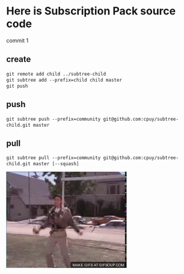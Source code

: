 # Here is Subscription Pack source code
commit 1
## create
```shell
git remote add child ../subtree-child 
git subtree add --prefix=child child master
git push
```

## push
 ```shell
git subtree push --prefix=community git@github.com:cpuy/subtree-child.git master
```

## pull
```shell
git subtree pull --prefix=community git@github.com:cpuy/subtree-child.git master [--squash]
```

![](victory.gif)

